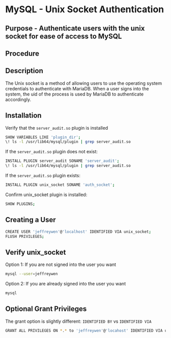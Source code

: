 # MySQL - Unix Socket Authentication
## Purpose - Authenticate users with the unix socket for ease of access to MySQL
## Procedure

## Description
The Unix socket is a method of allowing users to use the operating system credentials to authenticate with MariaDB. When a user signs into the system, the uid of the process is used by MariaDB to authenticate accordingly.

## Installation
Verify that the `server_audit.so` plugin is installed
```bash
SHOW VARIABLES LIKE 'plugin_dir';
\! ls -l /usr/lib64/mysql/plugin | grep server_audit.so
```
If the `server_audit.so` plugin does not exist:
```bash
INSTALL PLUGIN server_audit SONAME 'server_audit';
\! ls -l /usr/lib64/mysql/plugin | grep server_audit.so
```
If the `server_audit.so` plugin exists:
```bash
INSTALL PLUGIN unix_socket SONAME 'auth_socket';
```
Confirm unix_socket plugin is installed:
```bash
SHOW PLUGINS;
```
## Creating a User
```bash
CREATE USER 'jeffreywen'@'localhost' IDENTIFIED VIA unix_socket;
FLUSH PRIVILEGES;
```
## Verify unix_socket
Option 1: If you are not signed into the user you want
```bash
mysql --user=jeffreywen
```
Option 2: If you are already signed into the user you want
```bash
mysql
```
## Optional Grant Privileges
The grant option is slightly different: `IDENTIFIED BY` vs `IDENTIFIED VIA`
```bash
GRANT ALL PRIVILEGES ON *.* to 'jeffreywen'@'locahost' IDENTIFIED VIA unix_socket;
```

